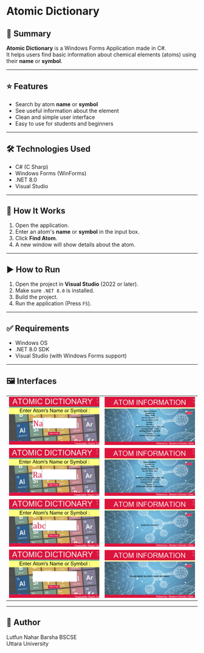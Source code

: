 # Atomic Dictionary

## 📝 Summary
**Atomic Dictionary** is a Windows Forms Application made in C#.  
It helps users find basic information about chemical elements (atoms) using their **name** or **symbol**.

---

## ⭐ Features

- Search by atom **name** or **symbol**  
- See useful information about the element  
- Clean and simple user interface  
- Easy to use for students and beginners

---

## 🛠️ Technologies Used

- C# (C Sharp)
- Windows Forms (WinForms)
- .NET 8.0
- Visual Studio

---

## 🔰 How It Works

1. Open the application.
2. Enter an atom's **name** or **symbol** in the input box.
3. Click **Find Atom**.
4. A new window will show details about the atom.

---

## ▶️ How to Run

1. Open the project in **Visual Studio** (2022 or later).
2. Make sure `.NET 8.0` is installed.
3. Build the project.
4. Run the application (Press `F5`).

---

## ✅ Requirements

- Windows OS
- .NET 8.0 SDK
- Visual Studio (with Windows Forms support)

---

## 🖼️ Interfaces

<table>
  <tr>
    <td><img src="valid.png" alt="Home UI" width="300"/></td>
    <td><img src="v result.png" alt="Search Result" width="300"/></td>
  </tr>
  <tr>
    <td><img src="radio.png" alt="Invalid Entry" width="300"/></td>
    <td><img src="radio result.png" alt="About Window" width="300"/></td>
  </tr>
  <tr>
    <td><img src="invalid.png" alt="Invalid Entry" width="300"/></td>
    <td><img src="i result.png" alt="About Window" width="300"/></td>
  </tr>
  <tr>
    <td><img src="empty.png" alt="Invalid Entry" width="300"/></td>
    <td><img src="e result.png" alt="About Window" width="300"/></td>
  </tr>
</table>

---

## 👤 Author

Lutfun Nahar Barsha
BSCSE    
Uttara University
